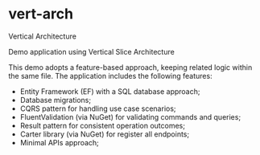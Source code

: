 # vert-arch
Vertical Architecture 

Demo application using Vertical Slice Architecture

This demo adopts a feature-based approach, keeping related logic within the same file. The application includes the following features:

- Entity Framework (EF) with a SQL database approach;
- Database migrations;
- CQRS pattern for handling use case scenarios;
- FluentValidation (via NuGet) for validating commands and queries;
- Result pattern for consistent operation outcomes;
- Carter library (via NuGet) for register all endpoints;
- Minimal APIs approach;
